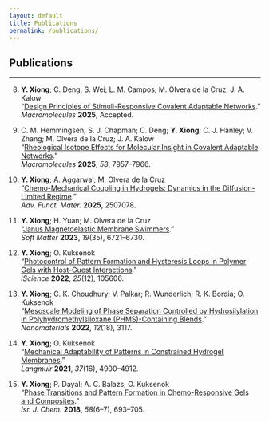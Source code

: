 ```yaml
---
layout: default
title: Publications
permalink: /publications/
---
```


## Publications

---

8. **Y. Xiong**; C. Deng; S. Wei; L. M. Campos; M. Olvera de la Cruz; J. A. Kalow  
   “<a href="https://doi.org/10.1021/acs.macromol.5c01102" target="_blank">Design Principles of Stimuli-Responsive Covalent Adaptable Networks</a>.”  
   *Macromolecules* **2025**, Accepted.

7. C. M. Hemmingsen; S. J. Chapman; C. Deng; **Y. Xiong**; C. J. Hanley; V. Zhang; M. Olvera de la Cruz; J. A. Kalow  
   “<a href="https://doi.org/10.1021/acs.macromol.5c01258" target="_blank">Rheological Isotope Effects for Molecular Insight in Covalent Adaptable Networks</a>.”  
   *Macromolecules* **2025**, *58*, 7957–7966.

6. **Y. Xiong**; A. Aggarwal; M. Olvera de la Cruz  
   “<a href="https://doi.org/10.1002/adfm.202507078" target="_blank">Chemo-Mechanical Coupling in Hydrogels: Dynamics in the Diffusion-Limited Regime</a>.”  
   *Adv. Funct. Mater.* **2025**, 2507078.

5. **Y. Xiong**; H. Yuan; M. Olvera de la Cruz  
   “<a href="http://dx.doi.org/10.1039/D3SM00788J" target="_blank">Janus Magnetoelastic Membrane Swimmers</a>.”  
   *Soft Matter* **2023**, *19*(35), 6721–6730.

4. **Y. Xiong**; O. Kuksenok  
   “<a href="https://doi.org/10.1016/j.isci.2022.105606" target="_blank">Photocontrol of Pattern Formation and Hysteresis Loops in Polymer Gels with Host-Guest Interactions</a>.”  
   *iScience* **2022**, *25*(12), 105606.

3. **Y. Xiong**; C. K. Choudhury; V. Palkar; R. Wunderlich; R. K. Bordia; O. Kuksenok  
   “<a href="https://doi.org/10.3390/nano12183117" target="_blank">Mesoscale Modeling of Phase Separation Controlled by Hydrosilylation in Polyhydromethylsiloxane (PHMS)-Containing Blends</a>.”  
   *Nanomaterials* **2022**, *12*(18), 3117.

2. **Y. Xiong**; O. Kuksenok  
   “<a href="https://doi.org/10.1021/acs.langmuir.1c00138" target="_blank">Mechanical Adaptability of Patterns in Constrained Hydrogel Membranes</a>.”  
   *Langmuir* **2021**, *37*(16), 4900–4912.

1. **Y. Xiong**; P. Dayal; A. C. Balazs; O. Kuksenok  
   “<a href="https://doi.org/10.1002/ijch.201700137" target="_blank">Phase Transitions and Pattern Formation in Chemo-Responsive Gels and Composites</a>.”  
   *Isr. J. Chem.* **2018**, *58*(6–7), 693–705.
